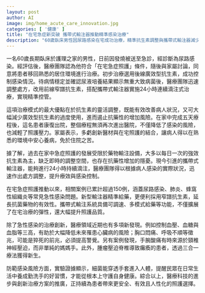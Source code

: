 ```yaml
---
layout: post
author: AI
image: img/home_acute_care_innovation.jpg
categories: [ '健康' ]
title: "在宅急症新突破 攜帶式輸注器推動精準感染治療"
description: "60歲臥床男性因尿路感染在宅成功治療，精準抗生素調整與攜帶式輸注器減少抗藥性與住院負擔，新型設備推廣至各類急性感染，大幅提升治療彈性與照護品質，同時醫療創新也帶來更多健康防護新知。"
---
```

一名60歲長期臥床於護理之家的男性，日前因發燒被送至急診，經診斷為尿路感染。經評估後，醫療團隊認為他符合「在宅急症照護」條件，隨後與家屬討論，同意將患者移回熟悉的居住環境進行治療。初步治療選用後線廣效型抗生素，成功控制感染情況。待病情穩定並確認尿液培養結果顯示無重大致病菌後，醫療團隊迅速調整處方，改用前線窄譜抗生素，搭配攜帶式輸注器實施24小時連續滴注式治療，實現精準控管。

這項治療模式的最大優點在於抗生素的靈活調整，既能有效改善病人狀況，又可大幅減少廣效型抗生素的過度使用，進而遏止抗藥性的增加風險。在家中完成五天療程後，這名患者康復出院，整個療程無須再次進出醫院，不僅降低了感染的風險，也減輕了照護壓力。家屬表示，多虧創新醫材與在宅照護的結合，讓病人得以在熟悉的環境中安心養病，免於住院之苦。

據了解，過去在家中急症照護的發展受限於藥物輸注設備，大多以每日一次的強效抗生素為主，缺乏即時的調整空間，也存在抗藥性增加的隱憂。現今引進的攜帶式輸注器，能夠進行24小時持續滴注，醫療團隊得以根據病人感染的實際狀況，迅速作出處方調整，提升療效與感染控制。

在宅急症照護推動以來，相關案例已累計超過150例，涵蓋尿路感染、肺炎、蜂窩性組織炎等常見急性感染問題。新型輸注器精準給藥，更便利採用窄譜抗生素，延長抗菌藥物的有效性。攜帶式輸注系統具備可調速、多模式給藥等功能，不僅擴展了在宅治療的彈性，還大幅提升照護品質。

除了急性感染的治療創新，醫療領域近期也有多項新發現。例如控制血壓、血糖與血脂等三高，有助於大幅降低未來罹患心臟病的風險；胸口悶痛、呼吸不順等徵兆，可能是猝死的前兆，必須提高警覺。另有案例發現，手腕酸痛有時來源於頸椎神經壓迫，而非單純的媽媽手。此外，腫瘤壓迫脊椎導致癱瘓的患者，透過三合一療法獲得新生。

防範感染風險方面，實驗證據顯示，細菌能穿透手套進入人體，提醒民眾在日常生活中養成勤洗手的好習慣，才能從根本上守護自身健康。綜合以上，醫療科技的進步與創新治療方案的推廣，正持續為患者帶來更安全、有效且人性化的照護選擇。